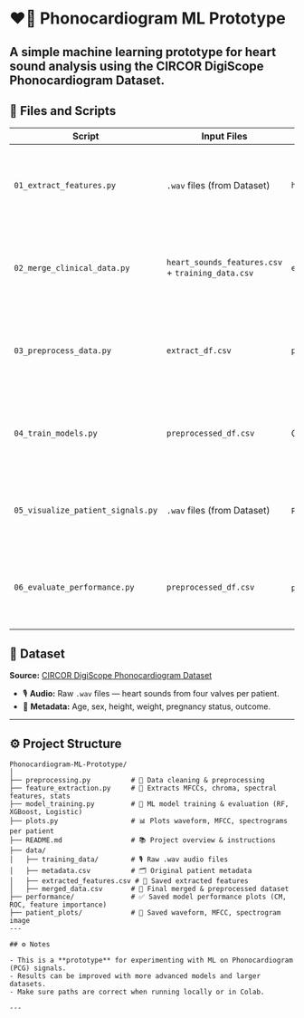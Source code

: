 # ❤️🔬 Phonocardiogram ML Prototype

A simple machine learning prototype for heart sound analysis using the **CIRCOR DigiScope Phonocardiogram Dataset**.
------

## 📂 Files and Scripts

| Script | Input Files | Output Files | Purpose |
|--------|--------------|---------------|---------|
| `01_extract_features.py` | `.wav` files (from Dataset) | `heart_sounds_features.csv` | Extracts MFCCs, ZCR, spectral, chroma, and other audio features |
| `02_merge_clinical_data.py` | `heart_sounds_features.csv` + `training_data.csv` | `extract_df.csv` | Merges extracted audio features with patient clinical information |
| `03_preprocess_data.py` | `extract_df.csv` | `preprocessed_df.csv` | Handles missing values, encodes categorical variables, cleans data |
| `04_train_models.py` | `preprocessed_df.csv` | Console output | Trains XGBoost, Random Forest, and Logistic Regression models |
| `05_visualize_patient_signals.py` | `.wav` files (from Dataset) | `Patient_Plots/` folder | Generates waveform, MFCC, and spectrogram plots for each patient |
| `06_evaluate_performance.py` | `preprocessed_df.csv` | `performance/` folder | Saves Confusion Matrix, ROC Curve, and Feature Importance plots |


## 📂 Dataset

**Source:** [CIRCOR DigiScope Phonocardiogram Dataset](https://physionet.org/content/circor-heart-sound/1.0.3/)

- 🎙️ **Audio:** Raw `.wav` files — heart sounds from four valves per patient.
- 📝 **Metadata:** Age, sex, height, weight, pregnancy status, outcome.

---

## ⚙️ Project Structure

```plaintext
Phonocardiogram-ML-Prototype/
│
├── preprocessing.py          # 🧹 Data cleaning & preprocessing
├── feature_extraction.py     # 🎵 Extracts MFCCs, chroma, spectral features, stats
├── model_training.py         # 🤖 ML model training & evaluation (RF, XGBoost, Logistic)
├── plots.py                  # 📊 Plots waveform, MFCC, spectrograms per patient
├── README.md                 # 📚 Project overview & instructions
├── data/
│   ├── training_data/        # 🎙️ Raw .wav audio files
│   ├── metadata.csv          # 🗂️ Original patient metadata
│   ├── extracted_features.csv # 📑 Saved extracted features
│   ├── merged_data.csv       # 🔗 Final merged & preprocessed dataset
├── performance/              # ✅ Saved model performance plots (CM, ROC, feature importance)
├── patient_plots/            # 🎨 Saved waveform, MFCC, spectrogram image
---

## ⚙️ Notes

- This is a **prototype** for experimenting with ML on Phonocardiogram (PCG) signals.
- Results can be improved with more advanced models and larger datasets.
- Make sure paths are correct when running locally or in Colab.

---

